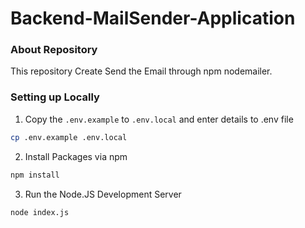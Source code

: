 # Backend-MailSender-Application

### About Repository

This repository Create Send the Email through npm nodemailer.

### Setting up Locally

1. Copy the `.env.example` to `.env.local` and enter details to .env file

```bash
cp .env.example .env.local
```

2. Install Packages via npm

```bash
npm install
```

3. Run the Node.JS Development Server

```bash
node index.js
```

